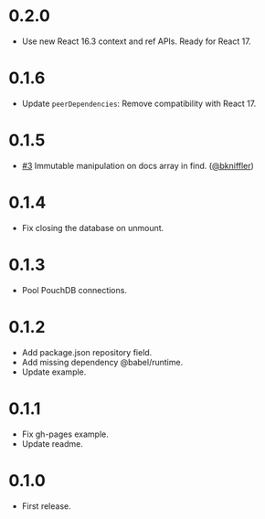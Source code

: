# 0.2.0

- Use new React 16.3 context and ref APIs. Ready for React 17.

# 0.1.6

- Update `peerDependencies`: Remove compatibility with React 17.

# 0.1.5

- [#3](https://github.com/ArnoSaine/react-pouchdb/pull/3) Immutable manipulation on docs array in find. ([@bkniffler](https://github.com/bkniffler))

# 0.1.4

- Fix closing the database on unmount.

# 0.1.3

- Pool PouchDB connections.

# 0.1.2

- Add package.json repository field.
- Add missing dependency @babel/runtime.
- Update example.

# 0.1.1

- Fix gh-pages example.
- Update readme.

# 0.1.0

- First release.
